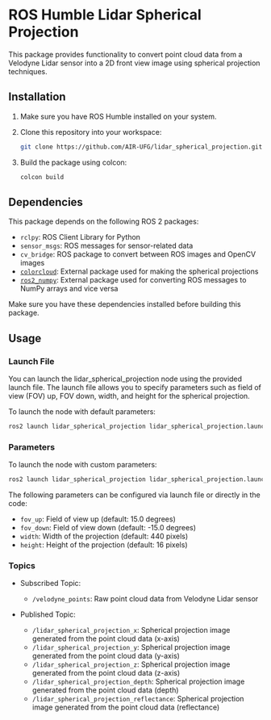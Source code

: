 # ROS Humble Lidar Spherical Projection

This package provides functionality to convert point cloud data from a Velodyne Lidar sensor into a 2D front view image using spherical projection techniques.

## Installation

1. Make sure you have ROS Humble installed on your system.

2. Clone this repository into your workspace:

    ```bash
    git clone https://github.com/AIR-UFG/lidar_spherical_projection.git
    ```

3. Build the package using colcon:

    ```bash
    colcon build
    ```

## Dependencies

This package depends on the following ROS 2 packages:

- `rclpy`: ROS Client Library for Python
- `sensor_msgs`: ROS messages for sensor-related data
- `cv_bridge`: ROS package to convert between ROS images and OpenCV images
- [`colorcloud`](https://github.com/AIR-UFG/colorcloud): External package used for making the spherical projections
- [`ros2_numpy`](https://github.com/Box-Robotics/ros2_numpy/tree/humble): External package used for converting ROS messages to NumPy arrays and vice versa

Make sure you have these dependencies installed before building this package.

## Usage

### Launch File

You can launch the lidar_spherical_projection node using the provided launch file. The launch file allows you to specify parameters such as field of view (FOV) up, FOV down, width, and height for the spherical projection.

To launch the node with default parameters:

```bash
ros2 launch lidar_spherical_projection lidar_spherical_projection.launch.py
```

### Parameters

To launch the node with custom parameters:

```bash
ros2 launch lidar_spherical_projection lidar_spherical_projection.launch.py fov_up:=15.0 fov_down:=-15.0 width:=440 height:=16
```

The following parameters can be configured via launch file or directly in the code:

- `fov_up`: Field of view up (default: 15.0 degrees)
- `fov_down`: Field of view down (default: -15.0 degrees)
- `width`: Width of the projection (default: 440 pixels)
- `height`: Height of the projection (default: 16 pixels)

### Topics

- Subscribed Topic:
  - `/velodyne_points`: Raw point cloud data from Velodyne Lidar sensor

- Published Topic:
  - `/lidar_spherical_projection_x`: Spherical projection image generated from the point cloud data (x-axis)
  - `/lidar_spherical_projection_y`: Spherical projection image generated from the point cloud data (y-axis)
  - `/lidar_spherical_projection_z`: Spherical projection image generated from the point cloud data (z-axis)
  - `/lidar_spherical_projection_depth`: Spherical projection image generated from the point cloud data (depth)
  - `/lidar_spherical_projection_reflectance`: Spherical projection image generated from the point cloud data (reflectance)